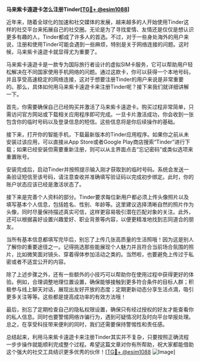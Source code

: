 **马来紫卡遠遊卡怎么注册Tinder[[TG💪+ @esim1088](https://t.me/s/esim1088)]**

近年来，随着全球化的加速和社交媒体的发展，越来越多的人开始使用Tinder这样的社交平台来拓展自己的社交圈。无论是为了寻找爱情、友情还是仅仅是想认识更多有趣的人，Tinder都成了许多人的首选。不过，对于一些身处海外的用户来说，注册和使用Tinder可能会遇到一些麻烦，特别是关于网络连接的问题。这时候，马来紫卡遠遊卡就显得尤为重要了。

马来紫卡遠遊卡是一款专为国际旅行者设计的虚拟SIM卡服务，它可以帮助用户轻松解决在不同国家使用手机网络的问题。通过这款卡，你可以获得一个本地号码，并且享受高速稳定的网络连接，这对于想要注册Tinder的用户来说是非常重要的。那么，具体如何用马来紫卡遠遊卡来注册Tinder呢？接下来我们就详细讲解一下。

首先，你需要确保自己已经购买并激活了马来紫卡遠遊卡。购买过程非常简单，只需访问官方网站或下载相关应用程序即可完成。一旦卡片激活成功，你会收到一张包含你的临时号码以及登录信息的短信。这些信息将是你后续操作的基础。

接下来，打开你的智能手机，下载最新版本的Tinder应用程序。如果你之前从未安装过该应用，可以直接从App Store或者Google Play商店搜索“Tinder”进行下载；如果已经安装但需要重新注册，则可以从主界面点击“忘记密码”或类似选项来重置账号。

安装完成后，启动Tinder并按照提示输入刚才获取到的临时号码。系统会发送一条验证短信至该号码，请注意查收并准确填写验证码以完成初步绑定。此时，你的账户状态应该已经是激活状态了。

接下来是完善个人资料的部分。Tinder要求每位新用户都必须上传头像照片以及填写基本个人信息，包括姓名、性别、年龄等。这里建议选择清晰自然的照片作为头像，同时尽量保持描述真实可信，这样更容易吸引潜在匹配对象的关注。此外，还可以根据喜好设置兴趣爱好、职业背景等内容，以便更精准地找到志同道合的朋友。

当所有基本信息都填写完毕后，别忘了上传几张高质量的生活照哦！因为这是别人了解你的重要途径之一。记得挑选那些能展现个人魅力并且符合当前场合氛围的照片，比如微笑面对镜头、穿着得体参加活动之类的。当然啦，也要避免上传过于私密或者不适宜公开的内容。

除了上述步骤之外，还有一些额外的小技巧可以帮助你在使用过程中获得更好的体验。例如，合理调整地理位置设置，确保能够接触到更多符合条件的目标人群；积极参与线上聊天对话，展现出友好开放的态度；定期更新动态分享生活点滴，吸引更多关注等等。这些都是提高成功率的有效方法哦！

最后，别忘了定期检查自己的隐私权限设置，确保只有经过授权的好友才能查看你的私人信息。同时也要警惕网络诈骗行为，遇到可疑情况时及时向平台举报处理。总之，在享受科技带来便利的同时，我们还需要保持警惕性和责任感。

总结起来，利用马来紫卡遠遊卡来注册Tinder其实并不复杂，只要按照正确流程一步步操作就能顺利完成整个过程。希望这篇文章对你有所帮助，祝大家都能借助这个强大的社交工具结识更多优秀的伙伴！[[TG💪+ @esim1088](https://t.me/s/esim1088) ![Image](https://i.postimg.cc/4NQfJmqS/Snipaste-2025-05-13-00-14-12.png)]